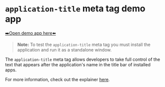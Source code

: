 # `application-title` meta tag demo app

[➡️Open demo app here⬅️](https://microsoftedge.github.io/Demos/pwa-application-title/)

> **Note:** To test the `application-title` meta tag you must install the application and run it as a standalone window.

The `application-title` meta tag allows developers to take full control of the text that appears after the application's name in the title bar of installed apps.

For more information, check out the explainer [here](https://github.com/MicrosoftEdge/MSEdgeExplainers/blob/main/DocumentSubtitle/explainer.md).